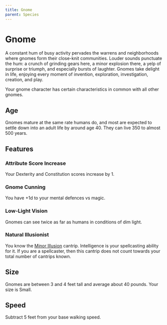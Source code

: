 ```yaml
---
title: Gnome
parent: Species
---
```


# Gnome
A constant hum of busy activity pervades the warrens and neighborhoods where gnomes form their close-knit communities. Louder sounds punctuate the hum: a crunch of grinding gears here, a minor explosion there, a yelp of surprise or triumph, and especially bursts of laughter. Gnomes take delight in life, enjoying every moment of invention, exploration, investigation, creation, and play.

Your gnome character has certain characteristics in common with all other gnomes.

## Age
Gnomes mature at the same rate humans do, and most are expected to settle down into an adult life by around age 40. They can live 350 to almost 500 years.

## Features

### Attribute Score Increase
Your Dexterity and Constitution scores increase by 1.

### Gnome Cunning
You have +1d to your mental defences vs magic.

### Low-Light Vision
Gnomes can see twice as far as humans in conditions of dim light.

### Natural Illusionist
You know the [Minor Illusion](https://stormchaserroleplaying.com/stormchaserRPG/Spells/Cantrips/Illusion/#minor-illusion) cantrip. Intelligence is your spellcasting ability for it. If you are a spellcaster, then this cantrip does not count towards your total number of cantrips known.

## Size
Gnomes are between 3 and 4 feet tall and average about 40 pounds. Your size is Small.

## Speed
Subtract 5 feet from your base walking speed.
